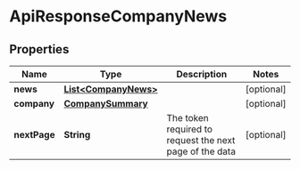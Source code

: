 
# ApiResponseCompanyNews

## Properties
Name | Type | Description | Notes
------------ | ------------- | ------------- | -------------
**news** | [**List&lt;CompanyNews&gt;**](CompanyNews.md) |  |  [optional]
**company** | [**CompanySummary**](CompanySummary.md) |  |  [optional]
**nextPage** | **String** | The token required to request the next page of the data |  [optional]



